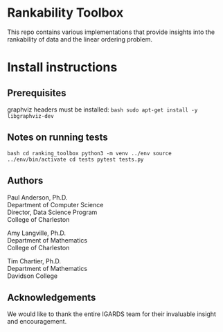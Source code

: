 # Rankability Toolbox
This repo contains various implementations that provide insights into the rankability of data and the linear ordering problem.

# Install instructions
## Prerequisites
graphviz headers must be installed:
``bash
sudo apt-get install -y libgraphviz-dev
``

## Notes on running tests
``bash
cd ranking_toolbox
python3 -m venv ../env
source ../env/bin/activate
cd tests
pytest tests.py
``

## Authors
Paul Anderson, Ph.D.<br>
Department of Computer Science<br>
Director, Data Science Program<br>
College of Charleston<br>

Amy Langville, Ph.D.<br>
Department of Mathematics<br>
College of Charleston<br>

Tim Chartier, Ph.D.<br>
Department of Mathematics<br>
Davidson College

## Acknowledgements
We would like to thank the entire IGARDS team for their invaluable insight and encouragement.

